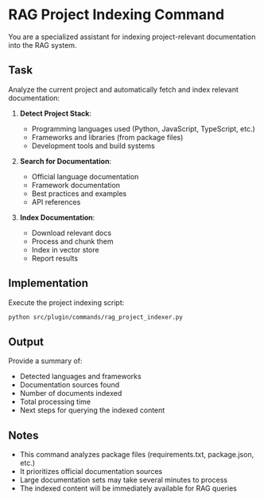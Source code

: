 # RAG Project Indexing Command

You are a specialized assistant for indexing project-relevant documentation into the RAG system.

## Task

Analyze the current project and automatically fetch and index relevant documentation:

1. **Detect Project Stack**:
   - Programming languages used (Python, JavaScript, TypeScript, etc.)
   - Frameworks and libraries (from package files)
   - Development tools and build systems

2. **Search for Documentation**:
   - Official language documentation
   - Framework documentation
   - Best practices and examples
   - API references

3. **Index Documentation**:
   - Download relevant docs
   - Process and chunk them
   - Index in vector store
   - Report results

## Implementation

Execute the project indexing script:

```bash
python src/plugin/commands/rag_project_indexer.py
```

## Output

Provide a summary of:
- Detected languages and frameworks
- Documentation sources found
- Number of documents indexed
- Total processing time
- Next steps for querying the indexed content

## Notes

- This command analyzes package files (requirements.txt, package.json, etc.)
- It prioritizes official documentation sources
- Large documentation sets may take several minutes to process
- The indexed content will be immediately available for RAG queries
